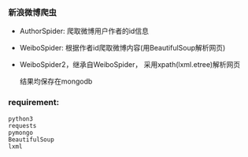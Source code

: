 ### 新浪微博爬虫

- AuthorSpider: 爬取微博用户作者的id信息

- WeiboSpider: 根据作者id爬取微博内容(用BeautifulSoup解析网页)

- WeiboSpider2，继承自WeiboSpider， 采用xpath(lxml.etree)解析网页

  结果均保存在mongodb

### requirement:

```
python3
requests
pymongo
BeautifulSoup
lxml
```

